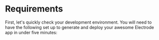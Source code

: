 # Requirements

First, let's quickly check your development environment. You will need to have the following set up to generate and deploy your awesome Electrode app in under five minutes:



